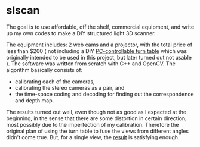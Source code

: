 # slscan
The goal is to use affordable, off the shelf, commercial equipment, and write up my own codes to make a DIY structured light 3D scanner.

The equipment includes: 2 web cams and a projector, with the total price of less than $200 ( not including a DIY <a href="https://alexchenwoodworks.blogspot.com/2018/12/pc-controllable-turn-table.html">PC-controllable turn table</a> which was originally intended to be used in this project, but later turned out not usable ).
The software was written from scratch with C++ and OpenCV. The algorithm basically consists of:

- calibrating each of the cameras, 
- calibrating the stereo cameras as a pair, and
- the time-space coding and decoding for finding out the correspondence and  depth map.

The results turned out well, even though not as good as I expected at the beginning, in the sense that there are some distortion in certain direction, most possibly due to the imperfection of my calibration. Therefore the original plan of using the turn table to fuse the views from different angles didn't come true. But, for a single view, the <a href="https://github.com/alextpf/slscan/tree/master/present">result</a> is satisfying enough.


